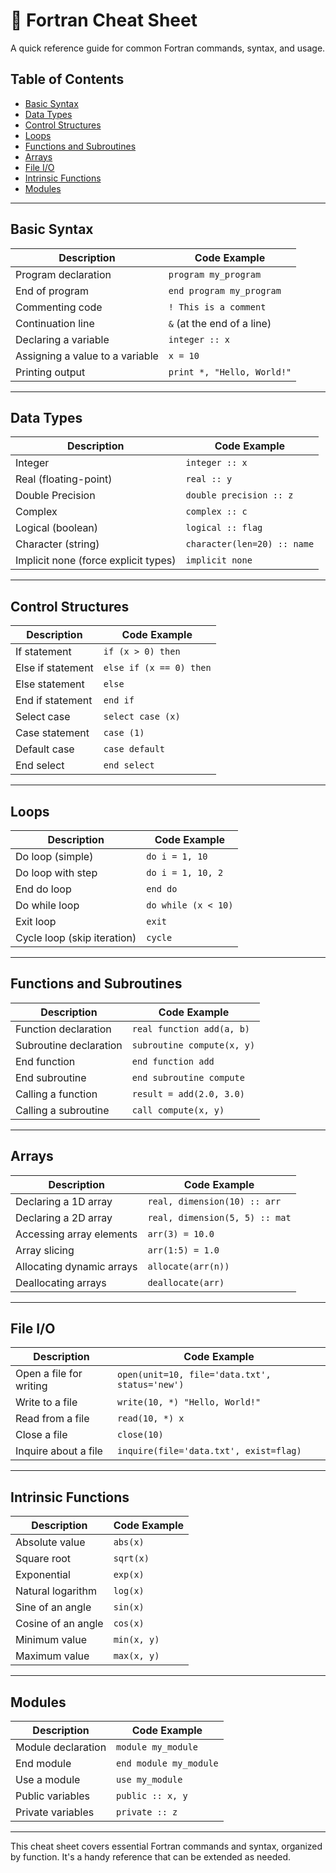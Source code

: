 # 📘 Fortran Cheat Sheet

A quick reference guide for common Fortran commands, syntax, and usage.

## Table of Contents
- [Basic Syntax](#basic-syntax)
- [Data Types](#data-types)
- [Control Structures](#control-structures)
- [Loops](#loops)
- [Functions and Subroutines](#functions-and-subroutines)
- [Arrays](#arrays)
- [File I/O](#file-io)
- [Intrinsic Functions](#intrinsic-functions)
- [Modules](#modules)

---

## Basic Syntax

| Description                          | Code Example                     |
|--------------------------------------|----------------------------------|
| Program declaration                  | `program my_program`             |
| End of program                       | `end program my_program`         |
| Commenting code                      | `! This is a comment`            |
| Continuation line                    | `&` (at the end of a line)       |
| Declaring a variable                 | `integer :: x`                   |
| Assigning a value to a variable      | `x = 10`                         |
| Printing output                      | `print *, "Hello, World!"`       |

---

## Data Types

| Description                          | Code Example                     |
|--------------------------------------|----------------------------------|
| Integer                              | `integer :: x`                   |
| Real (floating-point)                | `real :: y`                      |
| Double Precision                     | `double precision :: z`          |
| Complex                              | `complex :: c`                   |
| Logical (boolean)                    | `logical :: flag`                |
| Character (string)                   | `character(len=20) :: name`      |
| Implicit none (force explicit types) | `implicit none`                  |

---

## Control Structures

| Description                          | Code Example                     |
|--------------------------------------|----------------------------------|
| If statement                         | `if (x > 0) then`                |
| Else if statement                    | `else if (x == 0) then`          |
| Else statement                       | `else`                           |
| End if statement                     | `end if`                         |
| Select case                          | `select case (x)`                |
| Case statement                       | `case (1)`                       |
| Default case                         | `case default`                   |
| End select                           | `end select`                     |

---

## Loops

| Description                          | Code Example                     |
|--------------------------------------|----------------------------------|
| Do loop (simple)                     | `do i = 1, 10`                   |
| Do loop with step                    | `do i = 1, 10, 2`                |
| End do loop                          | `end do`                         |
| Do while loop                        | `do while (x < 10)`              |
| Exit loop                            | `exit`                           |
| Cycle loop (skip iteration)          | `cycle`                          |

---

## Functions and Subroutines

| Description                          | Code Example                     |
|--------------------------------------|----------------------------------|
| Function declaration                 | `real function add(a, b)`        |
| Subroutine declaration               | `subroutine compute(x, y)`       |
| End function                         | `end function add`               |
| End subroutine                       | `end subroutine compute`         |
| Calling a function                   | `result = add(2.0, 3.0)`         |
| Calling a subroutine                 | `call compute(x, y)`             |

---

## Arrays

| Description                          | Code Example                     |
|--------------------------------------|----------------------------------|
| Declaring a 1D array                 | `real, dimension(10) :: arr`     |
| Declaring a 2D array                 | `real, dimension(5, 5) :: mat`   |
| Accessing array elements             | `arr(3) = 10.0`                  |
| Array slicing                        | `arr(1:5) = 1.0`                 |
| Allocating dynamic arrays            | `allocate(arr(n))`               |
| Deallocating arrays                  | `deallocate(arr)`                |

---

## File I/O

| Description                          | Code Example                     |
|--------------------------------------|----------------------------------|
| Open a file for writing              | `open(unit=10, file='data.txt', status='new')` |
| Write to a file                      | `write(10, *) "Hello, World!"`   |
| Read from a file                     | `read(10, *) x`                  |
| Close a file                         | `close(10)`                      |
| Inquire about a file                 | `inquire(file='data.txt', exist=flag)` |

---

## Intrinsic Functions

| Description                          | Code Example                     |
|--------------------------------------|----------------------------------|
| Absolute value                       | `abs(x)`                         |
| Square root                          | `sqrt(x)`                        |
| Exponential                          | `exp(x)`                         |
| Natural logarithm                    | `log(x)`                         |
| Sine of an angle                     | `sin(x)`                         |
| Cosine of an angle                   | `cos(x)`                         |
| Minimum value                        | `min(x, y)`                      |
| Maximum value                        | `max(x, y)`                      |

---

## Modules

| Description                          | Code Example                     |
|--------------------------------------|----------------------------------|
| Module declaration                   | `module my_module`               |
| End module                           | `end module my_module`           |
| Use a module                         | `use my_module`                  |
| Public variables                     | `public :: x, y`                 |
| Private variables                    | `private :: z`                   |

---

This cheat sheet covers essential Fortran commands and syntax, organized by function. It's a handy reference that can be extended as needed.
